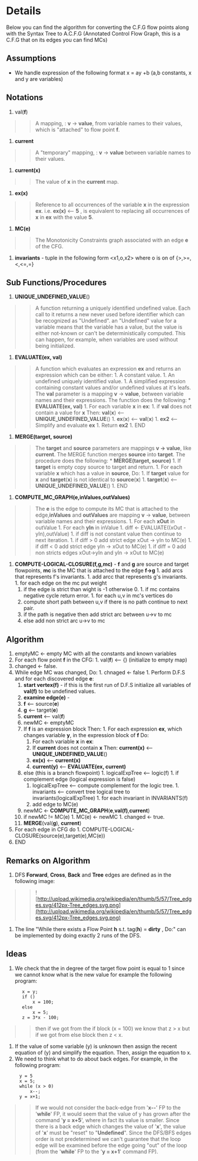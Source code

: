 

# Details #

Below you can find the algorithm for converting the C.F.G flow points along with the Syntax Tree to A.C.F.G (Annotated Control Flow Graph, this is a C.F.G that on its edges you can find MCs)

## Assumptions ##
  * We handle expression of the following format x = ay +b (a,b constants, x and y are variables)

## Notations ##
  1. val(**f**)
> > A mapping, : **v** -> **value**, from variable names to their values, which is "attached" to flow point **f**.
  1. **current**
> > A "temporary" mapping, : **v** -> **value** between variable names to their values.
  1. **current(x)**
> > The value of **x** in the **current** map.
  1. **ex(x)**
> > Reference to all occurrences of the variable **x** in the expression **ex**.
> > i.e. **ex(x)** <-- **5** , is equivalent to replacing all occurrences of **x** in **ex** with the value **5**.
  1. **MC(e)**
> > The Monotonicity Constraints graph associated with an edge **e** of the CFG.
  1. **invariants** - tuple in the following form <x1,o,x2> where o is on of {>,>=,<,<=,=}

## Sub Functions/Procedures ##
  1. **UNIQUE\_UNDEFINED\_VALUE**()
> > A function returning a uniquely identified undefined value. Each call to it returns a new never used before identifier which can be recognized as "Undefined". an "Undefined" value for a variable means that the variable has a value, but the value is either not-known or can't be deterministically computed. This can happen, for example, when variables are used without being initialized.
  1. **EVALUATE(ex, val)**
> > A function which evaluates an expression **ex** and returns an expression which can be either:
      1. A constant value.
      1. An undefined uniquely identified value.
      1. A simplified expression containing constant values and/or undefined values at it's leafs. The **val** parameter is a mapping **v** -> **value**, between variable names and their expressions.
> > The function does the following:
    * **EVALUATE(ex, val)**
      1. For each variable **x** in **ex**:
        1. if **val** does not contain a value for **x** Then: **val**(**x**) <-- **UNIQUE\_UNDEFINED\_VALUE**()
        1. **ex**(**x**) <-- **val**(**x**)
      1. **ex2** <-- Simplify and evaluate **ex**
      1. Return **ex2**
      1. END
  1. **MERGE(target, source)**
> > The **target** and **source** parameters are mappings **v -> value**, like **current**. The MERGE function merges **source** into **target**. The procedure does the following:
    * **MERGE(target, source)**
      1. If **target** is empty copy source to target and return.
      1. For each variable **x** which has a value in **source**, Do:
        1. If **target** value for **x** and **target**(**x**) is not identical to **source**(**x**)
          1. **target**(**x**) <-- **UNIQUE\_UNDEFINED\_VALUE**()
      1. END
  1. **COMPUTE\_MC\_GRAPH(e,inValues,outValues)**
> > The **e** is the edge to compute its MC that is attached to the edge,**inValues** and **outValues** are mapping **v** -> **value**, between variable names and their expressions.
    1. For each **xOut** in outValue
      1. For each **yIn** in inValue
        1. diff <- EVALUATE((xOut - yIn),outValue)
        1. if diff is not constant value then continue to next iteration.
        1. if diff > 0 add strict edge xOut -> yIn to MC(e)
        1. if diff < 0 add strict edge yIn -> xOut to MC(e)
        1. if diff = 0 add non stricts edges xOut->yIn and yIn -> xOut to MC(e)

  1. **COMPUTE-LOGICAL-CLOSURE(f,g,mc)** - **f** and **g** are source and target flowpoints, **mc** is the MC that is attached to the edge **f->g**
    1. add arcs that represents f's invariants.
    1. add arcc that represents g's invariants.
    1. for each edge on the mc put weight
      1. if the edge is strict than wight is -1 otherwise 0.
    1. if mc contains negative cycle return error.
    1. for each u,v in mc's vertices do
      1. compute short path between u,v if there is no path continue to next pair.
      1. if the path is negative then add strict arc between u->v to mc
      1. else add non strict arc u->v to mc

## Algorithm ##
  1. emptyMC <- empty MC with all the constants and known variables
  1. For each flow point **f** in the CFG:
    1. val(**f**) <-- {}  (initialize to empty map)
  1. changed <- false.
  1. While edge MC was changed, Do:
    1. chnaged <- false
    1. Perform D.F.S and for each discovered edge **e**:
      1. **start vertex(f)** - if this is the first run of D.F.S initialize all variables of **val(f)** to be undefined values.
      1. **examine edge(e)** -
        1. **f** <-- source(**e**)
        1. **g** <-- target(**e**)
        1. **current** <-- val(**f**)
        1. newMC <- emptyMC
        1. If **f** is an expression block Then:
          1. For each expression **ex**, which changes variable **y**, in the expression block of **f** Do:
            1. For each variable **x** in **ex**:
              1. If **current** does not contain **x** Then: **current(x)** <-- **UNIQUE\_UNDEFINED\_VALUE**()
              1. **ex(x)** <-- **current(x)**
            1. **current(y)** <-- **EVALUATE(ex, current)**
        1. else (this is a branch flowpoint)
          1. logicalExpTree <-- logic(f)
          1. if complement edge (logical expression is false)
            1. logicalExpTree <-- compute complement for the logic tree.
          1. invariants <-- convert tree logical tree to invariants(logicalExpTree)
          1. for each invariant in INVARIANTS(f)
            1. add edge to MC(e)
        1. newMC <- **COMPUTE\_MC\_GRAPH**(**e**,**val(f)**,**current**)
        1. if newMC != MC(e)
          1. MC(e) <- newMC
          1. changed <- true.
        1. **MERGE**(val(**g**), **current**)
  1. For each edge in  CFG do
    1. COMPUTE-LOGICAL-CLOSURE(source(e),target(e),MC(e))
  1. END

## Remarks on Algorithm ##
  1. DFS **Forward**, **Cross**, **Back** and **Tree** edges are defined as in the following image:
> > ![http://upload.wikimedia.org/wikipedia/en/thumb/5/57/Tree_edges.svg/412px-Tree_edges.svg.png](http://upload.wikimedia.org/wikipedia/en/thumb/5/57/Tree_edges.svg/412px-Tree_edges.svg.png)
  1. The line "While there exists a Flow Point **h** s.t. tag(**h**) = **dirty** , Do:" can be implemented by doing exactly 2 runs of the DFS.

## Ideas ##

  1. We check that the in degree of the target flow point is equal to 1 since we cannot know what is the new value for example the following program:
```
      x = y;
      if ()
          x = 100;
      else 
          x = 5;
      z = 3*x - 100;
```
> > then if we got from the if block (x = 100) we know that z > x but if we got from else
> > block then z < x.
  1. If the value of some variable (y) is unknown then assign the recent equation of (y) and simplify the equation. Then, assign the equation to x.
  1. We need to think what to do about back edges. For example, in the following program:
```
     y = 5
     x = 5;
     while (x > 0)
         x--;
     y = x+1;
```
> > If we would not consider the back-edge from '**x--**' FP to the '**while**' FP, it would seem that the value of y has grown after the command '**y = x+5**', where in fact its value is smaller. Since there is a back edge which changes the value of '**x**', the value of '**x**' must be "reset" to "**Undefined**". Since the DFS/BFS edges order is not predetermined we can't guarantee that the loop edge will be examined before the edge going "out" of the loop (from the '**while**' FP to the '**y = x+1**' command FP).